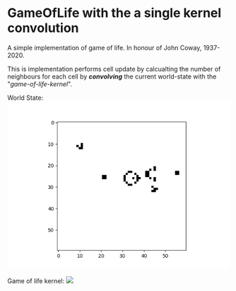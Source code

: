 # GameOfLife with the a single kernel convolution

A simple implementation of game of life. In honour of John Coway, 1937-2020.

This is implementation performs cell update by calcualting the number of neighbours for each cell by ***convolving*** the current world-state with the "*game-of-life-kernel*".

World State:   ![](state.png)

Game of life kernel:  ![](gofl_kernel.png)

